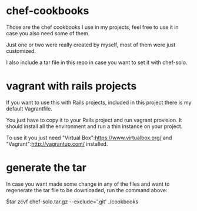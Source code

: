 chef-cookbooks
==============

Those are the chef cookbooks I use in my projects, feel free to use it in case you also need some of them.

Just one or two were really created by myself, most of them were just customized.

I also include a tar file in this repo in case you want to set it with chef-solo.

vagrant with rails projects
=============

If you want to use this with Rails projects, included in this project there is my default Vagrantfile.

You just have to copy it to your Rails project and run vagrant provision. It should install all the environment and run a thin instance on your project.

To use it you just need "Virtual Box":https://www.virtualbox.org/ and "Vagrant":http://vagrantup.com/ installed.

generate the tar
==============

In case you want made some change in any of the files and want to regenerate the tar file to be downloaded, run the command above:

$tar zcvf chef-solo.tar.gz --exclude='.git' ./cookbooks

